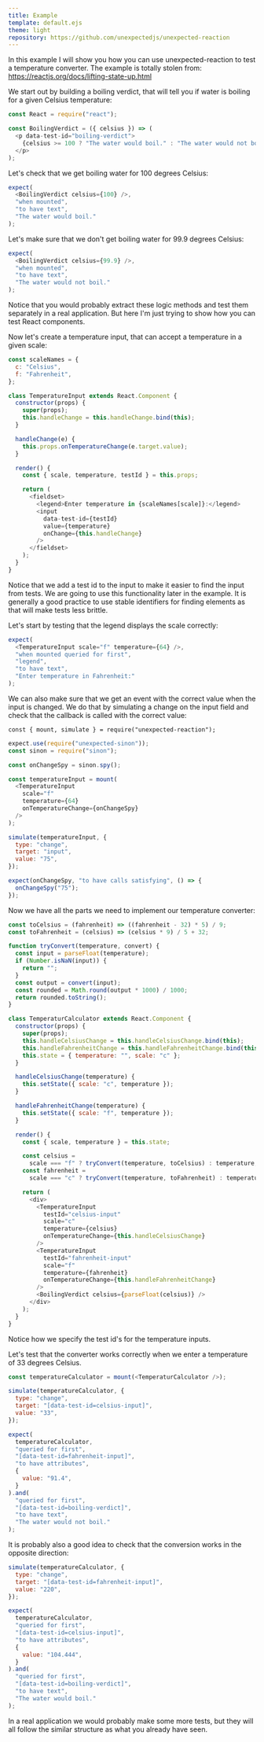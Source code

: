 ```yaml
---
title: Example
template: default.ejs
theme: light
repository: https://github.com/unexpectedjs/unexpected-reaction
---
```


In this example I will show you how you can use unexpected-reaction
to test a temperature converter. The example is totally stolen from:
https://reactjs.org/docs/lifting-state-up.html

We start out by building a boiling verdict, that will tell you if water is
boiling for a given Celsius temperature:

```js
const React = require("react");

const BoilingVerdict = ({ celsius }) => (
  <p data-test-id="boiling-verdict">
    {celsius >= 100 ? "The water would boil." : "The water would not boil."}
  </p>
);
```

Let's check that we get boiling water for 100 degrees Celsius:

```js
expect(
  <BoilingVerdict celsius={100} />,
  "when mounted",
  "to have text",
  "The water would boil."
);
```

Let's make sure that we don't get boiling water for 99.9 degrees Celsius:

```js
expect(
  <BoilingVerdict celsius={99.9} />,
  "when mounted",
  "to have text",
  "The water would not boil."
);
```

Notice that you would probably extract these logic methods and test them
separately in a real application. But here I'm just trying to show how you can
test React components.

Now let's create a temperature input, that can accept a temperature in a given scale:

```js
const scaleNames = {
  c: "Celsius",
  f: "Fahrenheit",
};

class TemperatureInput extends React.Component {
  constructor(props) {
    super(props);
    this.handleChange = this.handleChange.bind(this);
  }

  handleChange(e) {
    this.props.onTemperatureChange(e.target.value);
  }

  render() {
    const { scale, temperature, testId } = this.props;

    return (
      <fieldset>
        <legend>Enter temperature in {scaleNames[scale]}:</legend>
        <input
          data-test-id={testId}
          value={temperature}
          onChange={this.handleChange}
        />
      </fieldset>
    );
  }
}
```

Notice that we add a test id to the input to make it easier to find the input
from tests. We are going to use this functionality later in the example. It is
generally a good practice to use stable identifiers for finding elements as that
will make tests less brittle.

Let's start by testing that the legend displays the scale correctly:

```js
expect(
  <TemperatureInput scale="f" temperature={64} />,
  "when mounted queried for first",
  "legend",
  "to have text",
  "Enter temperature in Fahrenheit:"
);
```

We can also make sure that we get an event with the correct value when the input is
changed. We do that by simulating a change on the input field and check that the
callback is called with the correct value:

```js#evaluate:false
const { mount, simulate } = require("unexpected-reaction");
```

```js
expect.use(require("unexpected-sinon"));
const sinon = require("sinon");

const onChangeSpy = sinon.spy();

const temperatureInput = mount(
  <TemperatureInput
    scale="f"
    temperature={64}
    onTemperatureChange={onChangeSpy}
  />
);

simulate(temperatureInput, {
  type: "change",
  target: "input",
  value: "75",
});

expect(onChangeSpy, "to have calls satisfying", () => {
  onChangeSpy("75");
});
```

Now we have all the parts we need to implement our temperature converter:

```js
const toCelsius = (fahrenheit) => ((fahrenheit - 32) * 5) / 9;
const toFahrenheit = (celsius) => (celsius * 9) / 5 + 32;

function tryConvert(temperature, convert) {
  const input = parseFloat(temperature);
  if (Number.isNaN(input)) {
    return "";
  }
  const output = convert(input);
  const rounded = Math.round(output * 1000) / 1000;
  return rounded.toString();
}

class TemperaturCalculator extends React.Component {
  constructor(props) {
    super(props);
    this.handleCelsiusChange = this.handleCelsiusChange.bind(this);
    this.handleFahrenheitChange = this.handleFahrenheitChange.bind(this);
    this.state = { temperature: "", scale: "c" };
  }

  handleCelsiusChange(temperature) {
    this.setState({ scale: "c", temperature });
  }

  handleFahrenheitChange(temperature) {
    this.setState({ scale: "f", temperature });
  }

  render() {
    const { scale, temperature } = this.state;

    const celsius =
      scale === "f" ? tryConvert(temperature, toCelsius) : temperature;
    const fahrenheit =
      scale === "c" ? tryConvert(temperature, toFahrenheit) : temperature;

    return (
      <div>
        <TemperatureInput
          testId="celsius-input"
          scale="c"
          temperature={celsius}
          onTemperatureChange={this.handleCelsiusChange}
        />
        <TemperatureInput
          testId="fahrenheit-input"
          scale="f"
          temperature={fahrenheit}
          onTemperatureChange={this.handleFahrenheitChange}
        />
        <BoilingVerdict celsius={parseFloat(celsius)} />
      </div>
    );
  }
}
```

Notice how we specify the test id's for the temperature inputs.

Let's test that the converter works correctly when we enter a temperature of 33
degrees Celsius.

```js
const temperatureCalculator = mount(<TemperaturCalculator />);

simulate(temperatureCalculator, {
  type: "change",
  target: "[data-test-id=celsius-input]",
  value: "33",
});

expect(
  temperatureCalculator,
  "queried for first",
  "[data-test-id=fahrenheit-input]",
  "to have attributes",
  {
    value: "91.4",
  }
).and(
  "queried for first",
  "[data-test-id=boiling-verdict]",
  "to have text",
  "The water would not boil."
);
```

It is probably also a good idea to check that the conversion works in the
opposite direction:

```js
simulate(temperatureCalculator, {
  type: "change",
  target: "[data-test-id=fahrenheit-input]",
  value: "220",
});

expect(
  temperatureCalculator,
  "queried for first",
  "[data-test-id=celsius-input]",
  "to have attributes",
  {
    value: "104.444",
  }
).and(
  "queried for first",
  "[data-test-id=boiling-verdict]",
  "to have text",
  "The water would boil."
);
```

In a real application we would probably make some more tests, but they will all
follow the similar structure as what you already have seen.
